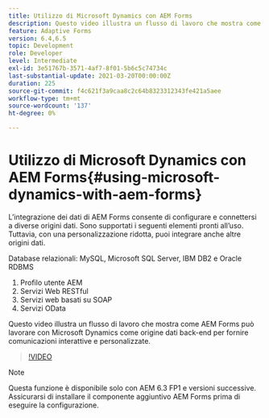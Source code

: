 ```yaml
---
title: Utilizzo di Microsoft Dynamics con AEM Forms
description: Questo video illustra un flusso di lavoro che mostra come AEM Forms può lavorare con Microsoft Dynamics come origine dati back-end per fornire comunicazioni interattive e personalizzate.
feature: Adaptive Forms
version: 6.4,6.5
topic: Development
role: Developer
level: Intermediate
exl-id: 3e51767b-3571-4af7-8f01-5b6c5c74734c
last-substantial-update: 2021-03-20T00:00:00Z
duration: 225
source-git-commit: f4c621f3a9caa8c2c64b8323312343fe421a5aee
workflow-type: tm+mt
source-wordcount: '137'
ht-degree: 0%

---
```


# Utilizzo di Microsoft Dynamics con AEM Forms{#using-microsoft-dynamics-with-aem-forms}

L’integrazione dei dati di AEM Forms consente di configurare e connettersi a diverse origini dati. Sono supportati i seguenti elementi pronti all’uso. Tuttavia, con una personalizzazione ridotta, puoi integrare anche altre origini dati.

Database relazionali: MySQL, Microsoft SQL Server, IBM DB2 e Oracle RDBMS
1. Profilo utente AEM
1. Servizi Web RESTful
1. Servizi web basati su SOAP
1. Servizi OData

Questo video illustra un flusso di lavoro che mostra come AEM Forms può lavorare con Microsoft Dynamics come origine dati back-end per fornire comunicazioni interattive e personalizzate.

>[!VIDEO](https://video.tv.adobe.com/v/20971?quality=12&learn=on)

>[!NOTE]
>
>Questa funzione è disponibile solo con AEM 6.3 FP1 e versioni successive. Assicurarsi di installare il componente aggiuntivo AEM Forms prima di eseguire la configurazione.

